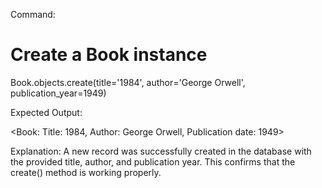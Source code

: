 Command:

# Create a Book instance
Book.objects.create(title='1984', author='George Orwell', publication_year=1949)


Expected Output:

<Book: Title: 1984, Author: George Orwell, Publication date: 1949>


Explanation:
A new record was successfully created in the database with the provided title, author, and publication year.
This confirms that the create() method is working properly.
